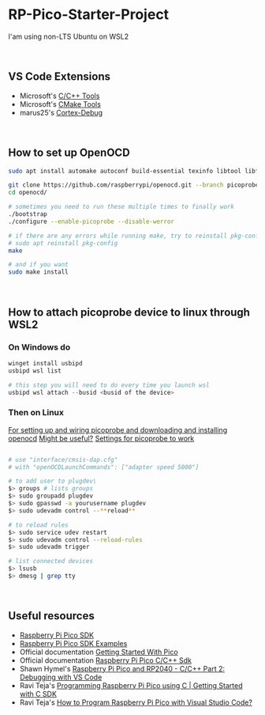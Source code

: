 # RP-Pico-Starter-Project

I'am using non-LTS Ubuntu on WSL2

&nbsp;

## VS Code Extensions

- Microsoft's [C/C++ Tools](https://marketplace.visualstudio.com/items?itemName=ms-vscode.cpptools)
- Microsoft's [CMake Tools](https://marketplace.visualstudio.com/items?itemName=ms-vscode.cmake-tools)
- marus25's [Cortex-Debug](https://marketplace.visualstudio.com/items?itemName=marus25.cortex-debug)

&nbsp;

## How to set up OpenOCD

```sh
sudo apt install automake autoconf build-essential texinfo libtool libftdi-dev libusb-1.0-0-dev

git clone https://github.com/raspberrypi/openocd.git --branch picoprobe --depth=1 --no-single-branch
cd openocd/

# sometimes you need to run these multiple times to finally work
./bootstrap
./configure --enable-picoprobe --disable-werror

# if there are any errors while running make, try to reinstall pkg-config
# sudo apt reinstall pkg-config
make

# and if you want
sudo make install
```

&nbsp;

## How to attach picoprobe device to linux through WSL2

### On Windows do

```powershell
winget install usbipd
usbipd wsl list

# this step you will need to do every time you launch wsl
usbipd wsl attach --busid <busid of the device>
```

### Then on Linux

[For setting up and wiring picoprobe and downloading and installing openocd](https://datasheets.raspberrypi.com/pico/getting-started-with-pico.pdf)
[Might be useful?](https://github.com/dorssel/usbipd-win/wiki/WSL-support)
[Settings for picoprobe to work](https://github.com/raspberrypi/picoprobe/issues/48)

```sh

# use "interface/cmsis-dap.cfg" 
# with "openOCDLaunchCommands": ["adapter speed 5000"]

# to add user to plugdev\
$> groups # lists groups
$> sudo groupadd plugdev
$> sudo gpasswd -a yourusername plugdev
$> sudo udevadm control --**reload**

# to reload rules
$> sudo service udev restart
$> sudo udevadm control --reload-rules
$> sudo udevadm trigger

# list connected devices
$> lsusb
$> dmesg | grep tty
```

&nbsp;

## Useful resources

- [Raspberry Pi Pico SDK](https://github.com/raspberrypi/pico-sdk)
- [Raspberry Pi Pico SDK Examples](https://github.com/raspberrypi/pico-examples)
- Official documentation [Getting Started With Pico](https://datasheets.raspberrypi.com/pico/getting-started-with-pico.pdf)
- Official documentation [Raspberry Pi Pico C/C++ Sdk](https://datasheets.raspberrypi.com/pico/raspberry-pi-pico-c-sdk.pdf)
- Shawn Hymel's [Raspberry Pi Pico and RP2040 - C/C++ Part 2: Debugging with VS Code](https://www.digikey.be/en/maker/projects/raspberry-pi-pico-and-rp2040-cc-part-2-debugging-with-vs-code/470abc7efb07432b82c95f6f67f184c0)
- Ravi Teja's [Programming Raspberry Pi Pico using C | Getting Started with C SDK](https://www.electronicshub.org/program-raspberry-pi-pico-using-c/)
- Ravi Teja's [How to Program Raspberry Pi Pico with Visual Studio Code?](https://www.electronicshub.org/program-raspberry-pi-pico-with-visual-studio-code/)
